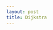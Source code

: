 ```yaml
---
layout: post
title: Dijkstra
---
```


<script src="https://gist.github.com/selimslab/f6dd5419513ea7b00be8d8b5fdb823b7.js"></script>